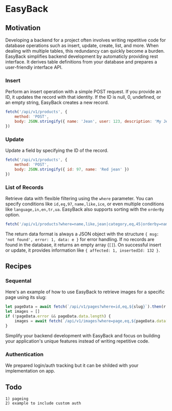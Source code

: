 # EasyBack

## Motivation

Developing a backend for a project often involves writing repetitive code for database operations such as insert, update, create, list, and more. When dealing with multiple tables, this redundancy can quickly become a burden. EasyBack simplifies backend development by automaticly providing rest interface. It derives table definitions from your database and prepares a user-friendly interface API.

### Insert

Perform an insert operation with a simple POST request. If you provide an ID, it updates the record with that identity. If the ID is null, 0, undefined, or an empty string, EasyBack creates a new record.

```javascript
fetch('/api/v1/products', {
    method: 'POST', 
    body: JSON.stringify({ name: 'Jean', user: 123, description: 'My Jean' })
})
```

### Update

Update a field by specifying the ID of the record.

```javascript
fetch('/api/v1/products', {
    method: 'POST', 
    body: JSON.stringify({ id: 97, name: 'Red jean' })
})
```

### List of Records

Retrieve data with flexible filtering using the `where` parameter. You can specify conditions like `id,eq,97`, `name,like,ice`, or even multiple conditions like `language,in,en,tr,ua`. EasyBack also supports sorting with the `orderBy` option.

```javascript
fetch('/api/v1/products?where=name,like,jean|category,eq,45|orderby=name&orderby=name')
```

The return data format is always a JSON object with the structure `{ msg: 'not found', error: 1, data: e }` for error handling. If no records are found in the database, it returns an empty array (`[]`). On successful insert or update, it provides information like `{ affected: 1, insertedId: 132 }`.

## Recipes

### Sequental 
Here's an example of how to use EasyBack to retrieve images for a specific page using its slug:

```javascript
let pageData = await fetch(`/api/v1/pages?where=id,eq,${slug}`).then(r => r.json())
let images = []
if (!pageData.error && pageData.data.length) {
    images = await fetch(`/api/v1/images?where=page,eq,${pageData.data[0].id}`).then(r => r.json())
}
```

Simplify your backend development with EasyBack and focus on building your application's unique features instead of writing repetitive code.

### Authentication
We prepared login/auth tracking but it can be shilded with your implementation on app.

## Todo
    1) pageing 
    2) example to include custom auth
    
